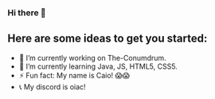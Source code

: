 ### Hi there 👋

## Here are some ideas to get you started:

- 🔭 I’m currently working on The-Conumdrum.
- 🌱 I’m currently learning Java, JS, HTML5, CSS5.
- ⚡ Fun fact: My name is Caio! 😱😱
- 📞 My discord is oiac!


